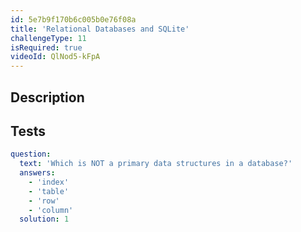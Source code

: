 ```yaml
---
id: 5e7b9f170b6c005b0e76f08a
title: 'Relational Databases and SQLite'
challengeType: 11
isRequired: true
videoId: QlNod5-kFpA
---
```


## Description
<section id='description'>

</section>

## Tests
<section id='tests'>

```yml
question:
  text: 'Which is NOT a primary data structures in a database?'
  answers:
    - 'index'
    - 'table'
    - 'row'
    - 'column'
  solution: 1
```

</section>
